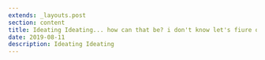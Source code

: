 ```yaml
---
extends: _layouts.post
section: content
title: Ideating Ideating... how can that be? i don't know let's fiure out a really long title
date: 2019-08-11
description: Ideating Ideating
---
```


